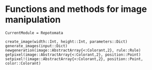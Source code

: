 # Functions and methods for image manipulation

```@meta
CurrentModule = Repotomata
```

```@docs
create_image(width::Int, height::Int, parameters::Dict)
generate_images(input::Dict)
newgeneration(image::AbstractArray{<:Colorant,2}, rule::Rule)
getpixel(image::AbstractArray{<:Colorant,2}, position::Point)
setpixel!(image::AbstractArray{<:Colorant,2}, position::Point, color::Colorant)
```
